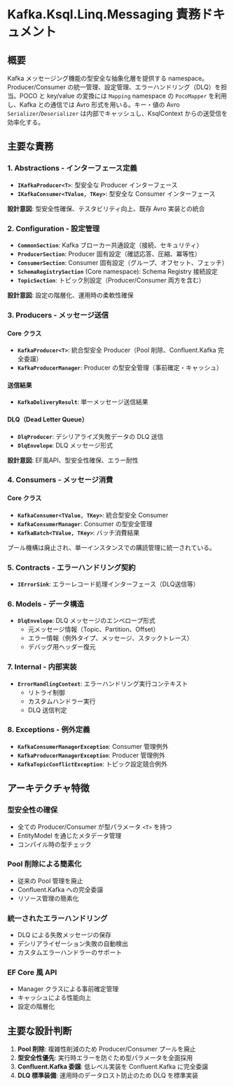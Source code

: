 # Kafka.Ksql.Linq.Messaging 責務ドキュメント

## 概要
Kafka メッセージング機能の型安全な抽象化層を提供する namespace。Producer/Consumer の統一管理、設定管理、エラーハンドリング（DLQ）を担当。POCO と key/value の変換には `Mapping` namespace の `PocoMapper` を利用し、Kafka との通信では Avro 形式を用いる。キー・値の Avro `Serializer`/`Deserializer` は内部でキャッシュし、KsqlContext からの送受信を効率化する。

## 主要な責務

### 1. Abstractions - インターフェース定義
- **`IKafkaProducer<T>`**: 型安全な Producer インターフェース
- **`IKafkaConsumer<TValue, TKey>`**: 型安全な Consumer インターフェース

**設計意図**: 型安全性確保、テスタビリティ向上、既存 Avro 実装との統合

### 2. Configuration - 設定管理
- **`CommonSection`**: Kafka ブローカー共通設定（接続、セキュリティ）
- **`ProducerSection`**: Producer 固有設定（確認応答、圧縮、冪等性）
- **`ConsumerSection`**: Consumer 固有設定（グループ、オフセット、フェッチ）
- **`SchemaRegistrySection`** (Core namespace): Schema Registry 接続設定
- **`TopicSection`**: トピック別設定（Producer/Consumer 両方を含む）

**設計意図**: 設定の階層化、運用時の柔軟性確保

### 3. Producers - メッセージ送信
#### Core クラス
- **`KafkaProducer<T>`**: 統合型安全 Producer（Pool 削除、Confluent.Kafka 完全委譲）
- **`KafkaProducerManager`**: Producer の型安全管理（事前確定・キャッシュ）

#### 送信結果
- **`KafkaDeliveryResult`**: 単一メッセージ送信結果

#### DLQ（Dead Letter Queue）
- **`DlqProducer`**: デシリアライズ失敗データの DLQ 送信
- **`DlqEnvelope`**: DLQ メッセージ形式

**設計意図**: EF風API、型安全性確保、エラー耐性

### 4. Consumers - メッセージ消費
#### Core クラス
- **`KafkaConsumer<TValue, TKey>`**: 統合型安全 Consumer
- **`KafkaConsumerManager`**: Consumer の型安全管理
- **`KafkaBatch<TValue, TKey>`**: バッチ消費結果

プール機構は廃止され、単一インスタンスでの購読管理に統一されている。

### 5. Contracts - エラーハンドリング契約
- **`IErrorSink`**: エラーレコード処理インターフェース（DLQ送信等）

### 6. Models - データ構造
- **`DlqEnvelope`**: DLQ メッセージのエンベロープ形式
  - 元メッセージ情報（Topic、Partition、Offset）
  - エラー情報（例外タイプ、メッセージ、スタックトレース）
  - デバッグ用ヘッダー復元

### 7. Internal - 内部実装
- **`ErrorHandlingContext`**: エラーハンドリング実行コンテキスト
  - リトライ制御
  - カスタムハンドラー実行
  - DLQ 送信判定

### 8. Exceptions - 例外定義
- **`KafkaConsumerManagerException`**: Consumer 管理例外
- **`KafkaProducerManagerException`**: Producer 管理例外  
- **`KafkaTopicConflictException`**: トピック設定競合例外

## アーキテクチャ特徴

### 型安全性の確保
- 全ての Producer/Consumer が型パラメータ `<T>` を持つ
- EntityModel を通じたメタデータ管理
- コンパイル時の型チェック

### Pool 削除による簡素化
- 従来の Pool 管理を廃止
- Confluent.Kafka への完全委譲
- リソース管理の簡素化

### 統一されたエラーハンドリング
- DLQ による失敗メッセージの保存
- デシリアライゼーション失敗の自動検出
- カスタムエラーハンドラーのサポート

### EF Core 風 API
- Manager クラスによる事前確定管理
- キャッシュによる性能向上
- 設定の階層化

## 主要な設計判断

1. **Pool 削除**: 複雑性削減のため Producer/Consumer プールを廃止
2. **型安全性優先**: 実行時エラーを防ぐため型パラメータを全面採用
3. **Confluent.Kafka 委譲**: 低レベル実装を Confluent.Kafka に完全委譲
4. **DLQ 標準装備**: 運用時のデータロスト防止のため DLQ を標準実装